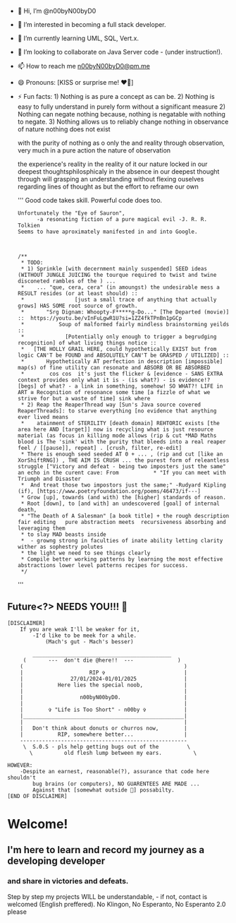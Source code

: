- 👋 Hi, I’m @n00byN00byD0
- 👀 I’m interested in becoming a full stack developer.
- 🌱 I’m currently learning UML, SQL, Vert.x.
- 💞️ I’m looking to collaborate on Java Server code - (under instruction!).
- 📫 How to reach me n00byN00byD0@pm.me
- 😄 Pronouns: [KISS or surprise me! ❤️‍🔥]
- ⚡ Fun facts: 1) Nothing is as pure a concept as can be.
                  2) Nothing is easy to fully understand in purely form without a significant measure 
                  2) Nothing can negate nothing because, nothing is negatable with nothing to negate.
                  3) Nothing allows us to reliably change nothing in observance of nature nothing does not exist 

  with the purity of nothing as o only the and reality through observation, very much in a pure action the nature of observation


   the experience's reality in the reality of it our nature locked in our deepest thoughtsphilosphicaly in the absence in our deepest thought through will
  grasping an understanding without flexing ouselves
  regarding lines of thought as but the effort to reframe our own
  
  '''
      Good code takes skill.
      Powerful code does too.
      
      Unfortunately the "Eye of Sauron",
            -a resonating fiction of a pure magical evil -J. R. R. Tolkien
      Seems to have aproximately manifested in and into Google.

      
      
      /**
       * TODO:
       * 1) Sprinkle [with decernment mainly suspended] SEED ideas (WITHOUT JUNGLE JUICING the tourque required to twist and twine disconeted rambles of the ) ...
       *    ... "que, cera, cera" (in amoungst) the undesirable mess a RESULT resides (or at least should) ::
       *                [just a small trace of anything that actually grows] HAS SOME root source of growth.
       *       "Srg Dignam: Whoopty-F*****g-Do..." [The Departed (movie)]  ::  https://youtu.be/vInFuLgwR1U?si=1ZZ4fkTPnBn1pGCp
       *           Soup of malformed fairly mindless brainstorming yeilds ::
       *             [Potentially only enough to trigger a begrudging recognition] of what living things notice ::
       *   [THE HOLLY GRAIL HERE, could hypothetically EXIST but from logic CAN'T be FOUND and ABSOLUTELY CAN'T be GRASPED / UTILIZED] ::
       *       Hypothetically AT perfection in description [impossible] map(s) of fine utility can resonate and ABSORB OR BE ABSORBED 
       *        cos cos  it's just the flicker & [evidence - SANS EXTRA context provides only what it is - (is what?) - is evidence!? [begs] of what? - a link in something, somehow! SO WHAT?! LIFE in ART ≅ Recognition of resonance some time [a fizzle of what we strive for but a waste of time] sink where 
       * 2) Reap the ReaperThread way [Sun's Java source covered ReaperThreads]: to starve everything [no evidence that anything ever lived means
       *    atainment of STERILITY [death domain] REHTORIC exists [the area here AND [target]] now is recycling what is just resource material (as focus in killing mode allows (rip & cut *MAD Maths blood is The 'sink' with the purity that bleeds into a real reaper feel / [[pause]], repeat] . [crush, filter, re-edit]
       * There is enough seed seeded AT 0 + ... , (rip and cut [like an XorShiftRNG]) , THE AIM IS CRUSH ... the purest form of releantless struggle ["Victory and defeat - being two imposters just the same" an echo in the curent cave: From           * "If you can meet with Triumph and Disaster
       *  And treat those two impostors just the same;" -Rudyard Kipling (if), [https://www.poetryfoundation.org/poems/46473/if---]
       * Grow [up], towards (and with) the [higher] standards of reason.
       * Root [down], to [and with] an undescovered [goal] of internal death,
       * "The Death of A Salesman" [a book title] + the rough description fair editing   pure abstraction meets  recursiveness absorbing and leveraging them
       * to slay MAD beasts inside
       *  - growng strong in faculties of inate ability letting clarity wither as sophestry polutes
       * the light we need to see things clearly
       * Compile better working patterns by learning the most effective abstractions lower level patterns recipes for success.
       */
  '''

## Future<?> NEEDS YOU!!! 🫵

    [DISCLAIMER]
        If you are weak I'll be weaker for it,
            -I'd like to be meek for a while.
                (Mach's gut - Mach's besser)
                
            ____________________________________________
         (       ---  don't die @here!!  ---              )
        (                                                   )            
        |                     RIP ✞                         |
        |               27/01/2024-01/01/2025               |   
        |           Here lies the special noob,             |
        |                                                   |
        |                  n00byN00byD0.                    |
        |                                                   |
        |        ✞ "Life is Too Short" - n00by ✞            |
        |___________________________________________________|
        |                                                   |
        |   Don't think about donuts or churros now,        |
        |           RIP, somewhere better...                |
        -----------------------------------------------------
         \  S.0.S - pls help getting bugs out of the         \
           \          old flesh lump between my ears.          \
           
    HOWEVER:
        -Despite an earnest, reasonable(?), assurance that code here shouldn't
            bug brains (or computers), NO GUARENTEES ARE MADE ...
            Against that [somewhat outside 🤔] possabilty.
    [END OF DISCLAIMER]

# Welcome!
## I'm here to learn and record my journey as a developing developer
###     and share in victories and defeats.

Step by step my projects WILL be understandable,
    - if not, contact is welcomed (English preffered).
    No Klingon, No Esperanto, No Esperanto 2.0 please
